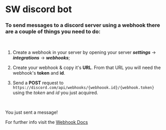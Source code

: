 # SW discord bot 

### To send messages to a discord server using a webhook there are a couple of things you need to do:

<br>

1. Create a webhook in your server by opening your server _**settings**_ -> _**integrations**_ -> _**webhooks**_;

 
2. Create your webhook & copy it's **URL**. From that URL you will need the webhook's **token** and **id**.

3. Send a **POST** request to `https://discord.com/api/webhooks/{webhoook.id}/{webhook.token}` using the *token* and *id* you just acquired.

<br>

You just sent a message!

For further info visit the [Webhook Docs](https://discord.com/developers/docs/resources/webhook#execute-webhook)